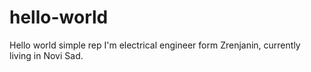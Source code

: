 # hello-world
Hello world simple rep
I'm electrical engineer form Zrenjanin, currently living in Novi Sad.
